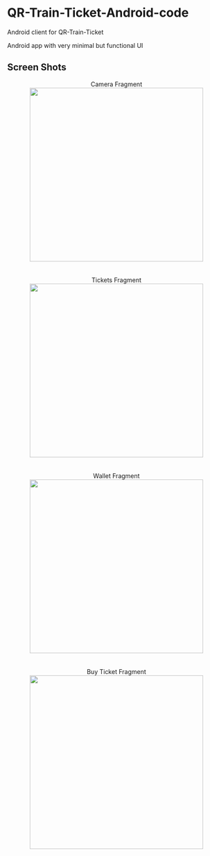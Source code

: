 # QR-Train-Ticket-Android-code
Android client for QR-Train-Ticket

Android app with very minimal but functional UI

## Screen Shots


<div align="center">
    Camera Fragment<br>
    <img src="https://user-images.githubusercontent.com/61539176/155973445-8a34fc45-8ee8-456c-ac38-608c35558f6f.jpeg" width="400px"</img> <br><br><br>
    Tickets Fragment<br>
    <img src="https://user-images.githubusercontent.com/61539176/155973450-0095fd0b-9e33-4ed4-a20a-f8a68858bb2e.jpeg" width="400px"</img> <br><br><br>
    Wallet Fragment<br>
    <img src="https://user-images.githubusercontent.com/61539176/155973451-5e1c4872-6b61-40fc-9311-fe2bd5b24cf4.jpeg" width="400px"</img> <br><br><br>
    Buy Ticket Fragment<br>
    <img src="https://user-images.githubusercontent.com/61539176/155973452-4d5f4439-127d-4b76-ba81-f8814c65b9f9.jpeg" width="400px"</img> <br><br><br>
</div>
